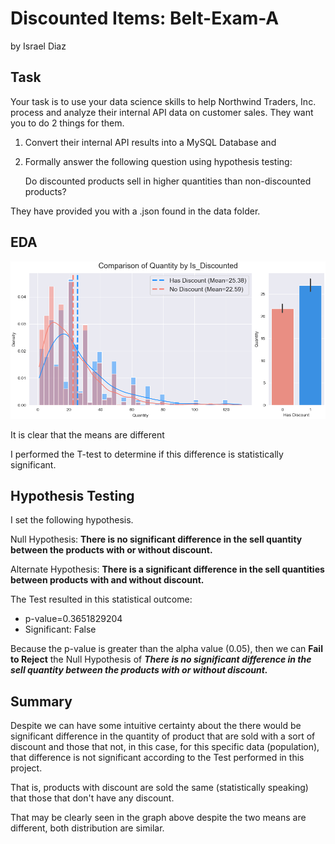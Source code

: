 # Discounted Items: Belt-Exam-A

by Israel Diaz

## Task

Your task is to use your data science skills to help Northwind Traders, Inc. process and analyze their internal API data on customer sales. They want you to do 2 things for them. 

1. Convert their internal API results into a MySQL Database and 
2. Formally answer the following question using hypothesis testing: 

    Do discounted products sell in higher quantities than non-discounted products?

They have provided you with a .json found in the data folder.
 
## EDA

![png](img/quantity_vs_is_discounted.png)

It is clear that the means are different

I performed the T-test to determine if this difference is statistically significant.

## Hypothesis Testing

I set the following hypothesis.

Null Hypothesis: **There is no significant difference in the sell quantity between the products with or without discount.**

Alternate Hypothesis: **There is a significant difference in the sell quantities between products with and without discount.**

The Test resulted in this statistical outcome:

* p-value=0.3651829204
* Significant: False

Because the p-value is greater than the alpha value (0.05), then we can **Fail to Reject** the Null Hypothesis of ***There is no significant difference in the sell quantity between the products with or without discount.***

## Summary

Despite we can have some intuitive certainty about the there would be significant difference in the quantity of product that are sold with a sort of discount and those that not, in this case, for this specific data (population), that difference is not significant according to the Test performed in this project.

That is, products with discount are sold the same (statistically speaking) that those that don't have any discount.

That may be clearly seen in the graph above despite the two means are different, both distribution are similar.

